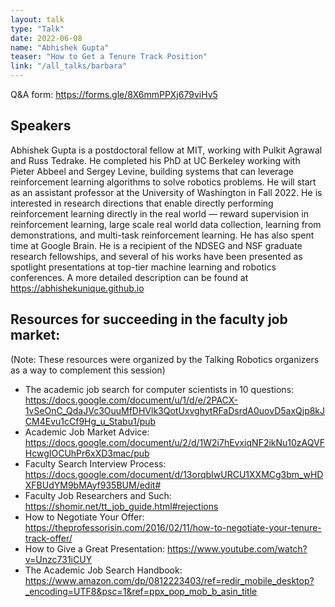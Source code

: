 ```yaml
---
layout: talk
type: "Talk"
date: 2022-06-08
name: "Abhishek Gupta"
teaser: "How to Get a Tenure Track Position"
link: "/all_talks/barbara"
---
```


Q&A form: https://forms.gle/8X6mmPPXj679viHv5

## Speakers

Abhishek Gupta is a postdoctoral fellow at MIT, working with Pulkit Agrawal and Russ Tedrake. He completed his PhD at UC Berkeley working with Pieter Abbeel and Sergey Levine, building systems that can leverage reinforcement learning algorithms to solve robotics problems. He will start as an assistant professor at the University of Washington in Fall 2022. He is interested in research directions that enable directly performing reinforcement learning directly in the real world — reward supervision in reinforcement learning, large scale real world data collection, learning from demonstrations, and multi-task reinforcement learning. He has also spent time at Google Brain. He is a recipient of the NDSEG and NSF graduate research fellowships, and several of his works have been presented as spotlight presentations at top-tier machine learning and robotics conferences. A more detailed description can be found at https://abhishekunique.github.io

## Resources for succeeding in the faculty job market:
(Note: These resources were organized by the Talking Robotics organizers as a way to complement this session)
* The academic job search for computer scientists in 10 questions: https://docs.google.com/document/u/1/d/e/2PACX-1vSeOnC_QdaJVc3OuuMfDHVlk3QotUxvghytRFaDsrdA0uovD5axQjp8kJCM4Evu1cCf9Hg_u_Stabu1/pub
* Academic Job Market Advice: https://docs.google.com/document/u/2/d/1W2i7hEvxiqNF2ikNu10zAQVFHcwgIOCUhPr6xXD3mac/pub
* Faculty Search Interview Process: https://docs.google.com/document/d/13orqbIwURCU1XXMCg3bm_wHDXFBUdYM9bMAyf935BUM/edit#
* Faculty Job Researchers and Such: https://shomir.net/tt_job_guide.html#rejections
* How to Negotiate Your Offer: https://theprofessorisin.com/2016/02/11/how-to-negotiate-your-tenure-track-offer/
* How to Give a Great Presentation: https://www.youtube.com/watch?v=Unzc731iCUY
* The Academic Job Search Handbook: https://www.amazon.com/dp/0812223403/ref=redir_mobile_desktop?_encoding=UTF8&psc=1&ref=ppx_pop_mob_b_asin_title

